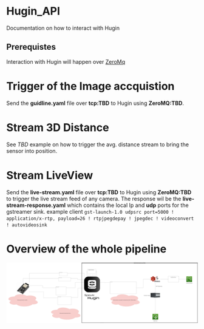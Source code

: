 # Hugin_API
 
 Documentation on how to interact with Hugin

 ## Prerequistes 

 Interaction with Hugin will happen over [ZeroMq ](https://zeromq.org/get-started/)

 # Trigger of the Image accquistion 

 Send the **guidline.yaml** file over **tcp:TBD** to Hugin using **ZeroMQ:TBD**. 

# Stream 3D Distance

See *TBD* example on how to trigger the avg. distance stream to bring the sensor into position. 

# Stream LiveView

Send the **live-stream.yaml** file over **tcp:TBD** to Hugin using **ZeroMQ:TBD** to trigger the live stream feed of any camera. 
The response wil be the **live-stream-response.yaml** which contains the local Ip and **udp** ports for the gstreamer sink. example client `gst-launch-1.0 udpsrc port=5000 ! application/x-rtp, payload=26 ! rtpjpegdepay ! jpegdec ! videoconvert ! autovideosink`

# Overview of the whole pipeline 

![Flow Diagram](Data_Flow_Client_side_v0.drawio.svg?raw=true&sanitize=true "Flow Diagram")
